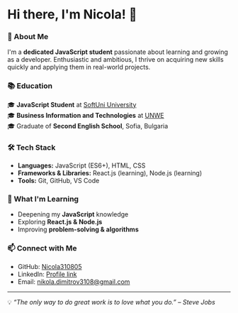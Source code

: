 # Hi there, I'm Nicola! 👋  

### 🚀 About Me  
I'm a **dedicated JavaScript student** passionate about learning and growing as a developer. Enthusiastic and ambitious, I thrive on acquiring new skills quickly and applying them in real-world projects.  

### 📚 Education  
🎓 **JavaScript Student** at [SoftUni University](https://softuni.bg/)  
🎓 **Business Information and Technologies** at [UNWE](https://www.unwe.bg/)  
🎓 Graduate of **Second English School**, Sofia, Bulgaria  

### 🛠️ Tech Stack  
- **Languages:** JavaScript (ES6+), HTML, CSS  
- **Frameworks & Libraries:** React.js (learning), Node.js (learning)  
- **Tools:** Git, GitHub, VS Code  

### 🌱 What I'm Learning  
- Deepening my **JavaScript** knowledge  
- Exploring **React.js & Node.js**  
- Improving **problem-solving & algorithms**  

### 📫 Connect with Me  
- GitHub: [Nicola310805](https://github.com/Nicola31082005)  
- LinkedIn: [ Profile link  ](https://www.linkedin.com/public-profile/settings?trk=d_flagship3_profile_self_view_public_profile)  
- Email: nikola.dimitrov3108@gmail.com 

---

💡 *“The only way to do great work is to love what you do.” – Steve Jobs*  
